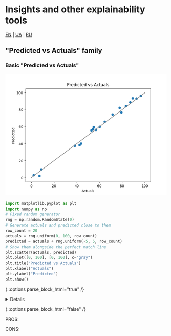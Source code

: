 # Insights and other explainability tools

[EN](insights.md) | [UA](insights_ua.md) | [RU](insights_ru.md)

## "Predicted vs Actuals" family

### Basic "Predicted vs Actuals"

![Example of basic PvsA](images/pvsa_basic.png)

```python
import matplotlib.pyplot as plt
import numpy as np
# Fixed random generator
rng = np.random.RandomState(0)
# Generate actuals and predicted close to them
row_count = 20
actuals = rng.uniform(0, 100, row_count)
predicted = actuals + rng.uniform(-5, 5, row_count)
# Show them alongside the perfect match line
plt.scatter(actuals, predicted)
plt.plot([0, 100], [0, 100], c="gray")
plt.title("Predicted vs Actuals")
plt.xlabel("Actuals")
plt.ylabel("Predicted")
plt.show()
```

{::options parse_block_html="true" /}

<details>

```python
import matplotlib.pyplot as plt
import numpy as np
# Fixed random generator
rng = np.random.RandomState(0)
# Generate actuals and predicted close to them
row_count = 20
actuals = rng.uniform(0, 100, row_count)
predicted = actuals + rng.uniform(-5, 5, row_count)
# Show them alongside the perfect match line
plt.scatter(actuals, predicted)
plt.plot([0, 100], [0, 100], c="gray")
plt.title("Predicted vs Actuals")
plt.xlabel("Actuals")
plt.ylabel("Predicted")
plt.show()
```

</details>

{::options parse_block_html="false" /}

PROS: 

CONS:

